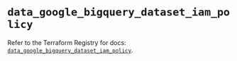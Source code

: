 # `data_google_bigquery_dataset_iam_policy`

Refer to the Terraform Registry for docs: [`data_google_bigquery_dataset_iam_policy`](https://registry.terraform.io/providers/hashicorp/google-beta/6.34.1/docs/data-sources/google_bigquery_dataset_iam_policy).
